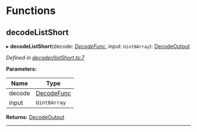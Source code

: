 

# Functions

<a id="decodelistshort"></a>

##  decodeListShort

▸ **decodeListShort**(decode: *[DecodeFunc](_decoder_types_.md#decodefunc)*, input: *`Uint8Array`*): [DecodeOutput](_decoder_types_.md#decodeoutput)

*Defined in [decoder/listShort.ts:7](https://github.com/polkadot-js/common/blob/0710c73/packages/util-rlp/src/decoder/listShort.ts#L7)*

**Parameters:**

| Name | Type |
| ------ | ------ |
| decode | [DecodeFunc](_decoder_types_.md#decodefunc) |
| input | `Uint8Array` |

**Returns:** [DecodeOutput](_decoder_types_.md#decodeoutput)

___

